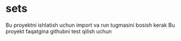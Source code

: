 # sets
Bu proyektni ishlatish uchun import va run tugmasini bosish kerak
Bu proyekt faqatgina githubni test qilish uchun
